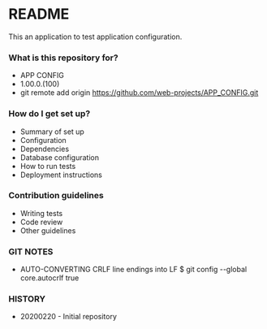 # README #

This an application to test application configuration.

### What is this repository for? ###

* APP CONFIG
* 1.00.0.(100)
* git remote add origin https://github.com/web-projects/APP_CONFIG.git

### How do I get set up? ###

* Summary of set up
* Configuration
* Dependencies
* Database configuration
* How to run tests
* Deployment instructions

### Contribution guidelines ###

* Writing tests
* Code review
* Other guidelines

### GIT NOTES ###

*  AUTO-CONVERTING CRLF line endings into LF
   $ git config --global core.autocrlf true
   
### HISTORY ###

* 20200220 - Initial repository
